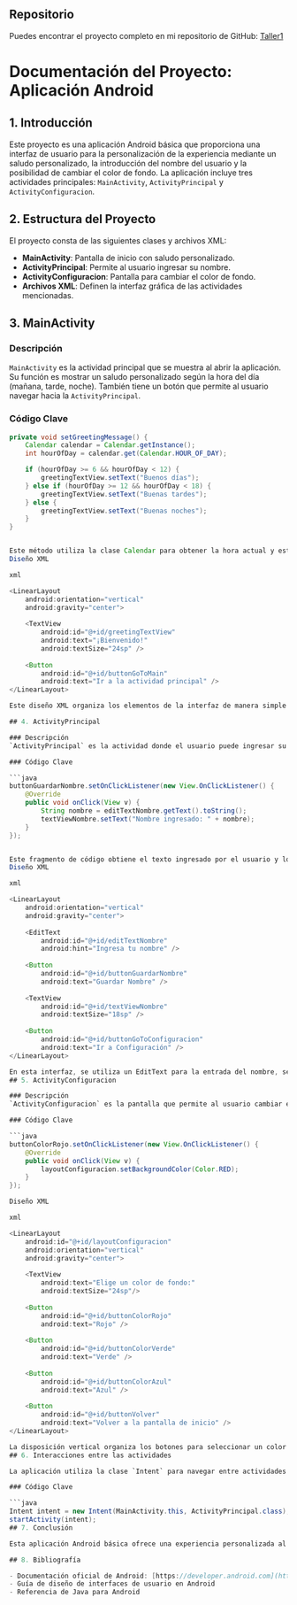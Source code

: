 ## Repositorio

Puedes encontrar el proyecto completo en mi repositorio de GitHub: [Taller1](https://github.com/pvelaalm/Taller1)

# Documentación del Proyecto: Aplicación Android

## 1. Introducción
Este proyecto es una aplicación Android básica que proporciona una interfaz de usuario para la personalización de la experiencia mediante un saludo personalizado, la introducción del nombre del usuario y la posibilidad de cambiar el color de fondo. La aplicación incluye tres actividades principales: `MainActivity`, `ActivityPrincipal` y `ActivityConfiguracion`.

## 2. Estructura del Proyecto
El proyecto consta de las siguientes clases y archivos XML:

- **MainActivity**: Pantalla de inicio con saludo personalizado.
- **ActivityPrincipal**: Permite al usuario ingresar su nombre.
- **ActivityConfiguracion**: Pantalla para cambiar el color de fondo.
- **Archivos XML**: Definen la interfaz gráfica de las actividades mencionadas.

## 3. MainActivity

### Descripción
`MainActivity` es la actividad principal que se muestra al abrir la aplicación. Su función es mostrar un saludo personalizado según la hora del día (mañana, tarde, noche). También tiene un botón que permite al usuario navegar hacia la `ActivityPrincipal`.

### Código Clave

```java
private void setGreetingMessage() {
    Calendar calendar = Calendar.getInstance();
    int hourOfDay = calendar.get(Calendar.HOUR_OF_DAY);

    if (hourOfDay >= 6 && hourOfDay < 12) {
        greetingTextView.setText("Buenos días");
    } else if (hourOfDay >= 12 && hourOfDay < 18) {
        greetingTextView.setText("Buenas tardes");
    } else {
        greetingTextView.setText("Buenas noches");
    }
}


Este método utiliza la clase Calendar para obtener la hora actual y establecer un mensaje de saludo en función de si es mañana, tarde o noche.
Diseño XML

xml

<LinearLayout
    android:orientation="vertical"
    android:gravity="center">
    
    <TextView
        android:id="@+id/greetingTextView"
        android:text="¡Bienvenido!"
        android:textSize="24sp" />
    
    <Button
        android:id="@+id/buttonGoToMain"
        android:text="Ir a la actividad principal" />
</LinearLayout>

Este diseño XML organiza los elementos de la interfaz de manera simple y vertical, con un TextView para el saludo y un botón para navegar a la siguiente actividad.

## 4. ActivityPrincipal

### Descripción
`ActivityPrincipal` es la actividad donde el usuario puede ingresar su nombre y verlo reflejado en la pantalla. También permite navegar a la `ActivityConfiguracion` para cambiar el color de fondo de la aplicación.

### Código Clave

```java
buttonGuardarNombre.setOnClickListener(new View.OnClickListener() {
    @Override
    public void onClick(View v) {
        String nombre = editTextNombre.getText().toString();
        textViewNombre.setText("Nombre ingresado: " + nombre);
    }
});


Este fragmento de código obtiene el texto ingresado por el usuario y lo muestra en el TextView correspondiente.
Diseño XML

xml

<LinearLayout
    android:orientation="vertical"
    android:gravity="center">
    
    <EditText
        android:id="@+id/editTextNombre"
        android:hint="Ingresa tu nombre" />
    
    <Button
        android:id="@+id/buttonGuardarNombre"
        android:text="Guardar Nombre" />
    
    <TextView
        android:id="@+id/textViewNombre"
        android:textSize="18sp" />
    
    <Button
        android:id="@+id/buttonGoToConfiguracion"
        android:text="Ir a Configuración" />
</LinearLayout>

En esta interfaz, se utiliza un EditText para la entrada del nombre, seguido de un botón para guardarlo y un TextView para mostrar el nombre ingresado.
## 5. ActivityConfiguracion

### Descripción
`ActivityConfiguracion` es la pantalla que permite al usuario cambiar el color de fondo de la aplicación. El usuario puede elegir entre los colores rojo, verde y azul, y también volver a la pantalla principal.

### Código Clave

```java
buttonColorRojo.setOnClickListener(new View.OnClickListener() {
    @Override
    public void onClick(View v) {
        layoutConfiguracion.setBackgroundColor(Color.RED);
    }
});

Diseño XML

xml

<LinearLayout
    android:id="@+id/layoutConfiguracion"
    android:orientation="vertical"
    android:gravity="center">
    
    <TextView
        android:text="Elige un color de fondo:" 
        android:textSize="24sp"/>
    
    <Button
        android:id="@+id/buttonColorRojo"
        android:text="Rojo" />
    
    <Button
        android:id="@+id/buttonColorVerde"
        android:text="Verde" />
    
    <Button
        android:id="@+id/buttonColorAzul"
        android:text="Azul" />
    
    <Button
        android:id="@+id/buttonVolver"
        android:text="Volver a la pantalla de inicio" />
</LinearLayout>

La disposición vertical organiza los botones para seleccionar un color de fondo, y hay un botón adicional para volver a la actividad anterior.
## 6. Interacciones entre las actividades

La aplicación utiliza la clase `Intent` para navegar entre actividades. Por ejemplo, desde `MainActivity`, se inicia `ActivityPrincipal`, y desde allí, el usuario puede navegar a `ActivityConfiguracion`.

### Código Clave

```java
Intent intent = new Intent(MainActivity.this, ActivityPrincipal.class);
startActivity(intent);
## 7. Conclusión

Esta aplicación Android básica ofrece una experiencia personalizada al usuario mediante un saludo dinámico, la posibilidad de ingresar su nombre y cambiar el color de fondo. El código es modular y organizado, con tres actividades principales que interactúan entre sí de manera eficiente.

## 8. Bibliografía

- Documentación oficial de Android: [https://developer.android.com](https://developer.android.com)
- Guía de diseño de interfaces de usuario en Android
- Referencia de Java para Android
